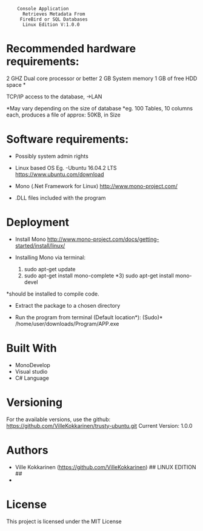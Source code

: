 		Console Application
	      Retrieves Metadata From
	     FireBird or SQL Databases
	      Linux Edition V:1.0.0




# Recommended hardware requirements:
2 GHZ Dual core processor or better
2 GB  System memory
1 GB  of free HDD space *

TCP/IP access to the database, ->LAN

*May vary depending on the size of database
*eg. 100 Tables, 10 columns each, produces a file of approx: 50KB, in Size


# Software requirements:
- Possibly system admin rights

- Linux based OS
	Eg.
	-Ubuntu 16.04.2 LTS		https://www.ubuntu.com/download


- Mono (.Net Framework for Linux)	http://www.mono-project.com/

- .DLL files included with the program

# Deployment
- Install Mono				http://www.mono-project.com/docs/getting-started/install/linux/

- Installing Mono via terminal:  
  1) sudo apt-get update
  2) sudo apt-get install mono-complete
 *3) sudo apt-get install mono-devel
 
 *should be installed to compile code.


- Extract the package to a chosen directory


- Run the program from terminal (Default location*):
(Sudo)* /home/user/downloads/Program/APP.exe 


# Built With
- MonoDevelop
- Visual studio
- C# Language


# Versioning
For the available versions, use the github: https://github.com/VilleKokkarinen/trusty-ubuntu.git
Current Version: 1.0.0

# Authors
* Ville Kokkarinen (https://github.com/VilleKokkarinen) ## LINUX EDITION ##
* 

# License
This project is licensed under the MIT License
 
